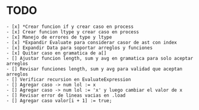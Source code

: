# TODO
    - [x] *Crear funcion if y crear caso en process
    - [x] Crear funcion ltype y crear caso en process
    - [x] Manejo de errores de type y ltype
    - [x] *Expandir Evaluate para considerar casor de ast con index
    - [x] Expandir Data para soportar arreglos y funciones
    - [x] Quitar caso en gramatica de a[]
    - [] Ajustar funcion length, sum y avg en gramatica para solo aceptar arreglos
    - [] Revisar funciones length, sum y avg para validad que aceptan arreglos
    - [] Verificar recursion en EvaluateExpression
    - [] Agregar caso -> num lol := x
    - [] Agregar caso -> num lol := 'x' y luego cambiar el valor de x
    - [] Revisar error de lineas vacias en .load
    - [] Agregar caso valor[i + 1] := true;